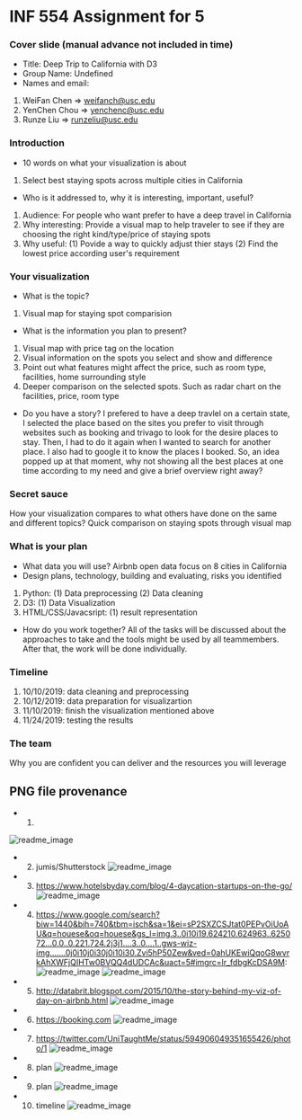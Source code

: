 # INF 554 Assignment for 5

### Cover slide (manual advance not included in time)
- Title: Deep Trip to California with D3
- Group Name: Undefined
- Names and email:
1. WeiFan Chen => weifanch@usc.edu
2. YenChen Chou => yenchenc@usc.edu
3. Runze Liu => runzeliu@usc.edu


### Introduction
- 10 words on what your visualization is about
1. Select best staying spots across multiple cities in California 

- Who is it addressed to, why it is interesting, important, useful?
1. Audience: For people who want prefer to have a deep travel in California
2. Why interesting: Provide a visual map to help traveler to see if they are choosing the right kind/type/price of staying spots
3. Why useful: 
    (1) Povide a way to quickly adjust thier stays
    (2) Find the lowest price according user's requirement


### Your visualization
- What is the topic?
1. Visual map for staying spot comparision

- What is the information you plan to present?
1. Visual map with price tag on the location
2. Visual information on the spots you select and show and difference
2. Point out what features might affect the price, such as room type, facilities, home surrounding style
3. Deeper comparison on the selected spots. Such as radar chart on the facilities, price, room type

- Do you have a story?
I prefered to have a deep travlel on a certain state, I selected the place based on the sites you prefer to visit through websites such as booking and trivago to look for the desire places to stay. Then, I had to do it again when I wanted to search for another place. I also had to google it to know the places I booked. So, an idea popped up at that moment, why not showing all the best places at one time according to my need and give a brief overview right away?


### Secret sauce
How your visualization compares to what others have done on the same and different topics?
Quick comparison on staying spots through visual map


### What is your plan
- What data you will use? Airbnb open data focus on 8 cities in California
- Design plans, technology, building and evaluating, risks you identified
1. Python: 
     (1) Data preprocessing
     (2) Data cleaning
2. D3:
     (1) Data Visualization
3. HTML/CSS/Javacsript:
     (1) result representation

- How do you work together?
All of the tasks will be discussed about the approaches to take and the tools might be used by all teammembers. After that, the work will be done individually.

### Timeline
1. 10/10/2019: data cleaning and preprocessing
2. 10/12/2019: data preparation for visualizartion
3. 11/10/2019: finish the visualization mentioned above
4. 11/24/2019: testing the results

### The team
Why you are confident you can deliver and the resources you will leverage


## PNG file provenance
* 1. 
![readme_image](airbnb_pic.png.png)
* 2. jumis/Shutterstock
![readme_image](slide2_california.png)
* 3. https://www.hotelsbyday.com/blog/4-daycation-startups-on-the-go/
![readme_image](slide3_viusalmap.png)
* 4. https://www.google.com/search?biw=1440&bih=740&tbm=isch&sa=1&ei=sP2SXZCSJtat0PEPvOiUoAU&q=houese&oq=houese&gs_l=img.3..0i10i19.624210.624963..625072...0.0..0.221.724.2j3j1....3..0....1..gws-wiz-img.......0j0i10j0i30j0i10i30.Zvi5hP50Zew&ved=0ahUKEwiQqoG8wvrkAhXWFjQIHTw0BVQQ4dUDCAc&uact=5#imgrc=lr_fdbgKcDSA9M: 
![readme_image](slide4_1_poor_apartment.png)
![readme_image](slide4_2_style_house.png)
* 5. http://databrit.blogspot.com/2015/10/the-story-behind-my-viz-of-day-on-airbnb.html 
![readme_image](slide5_visual_map.png)
* 6. https://booking.com
![readme_image](slide6_booking.png)
* 7. https://twitter.com/UniTaughtMe/status/594906049351655426/photo/1
![readme_image](slide7_searching.png)
* 8. plan
![readme_image](screenshot.png)
* 9. plan
![readme_image](screenshot.png)
* 10. timeline
![readme_image](screenshot.png)